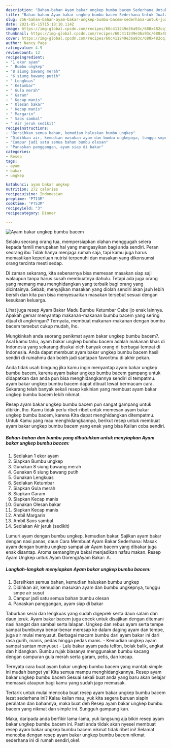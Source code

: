 ```yaml
---
description: "Bahan-bahan Ayam bakar ungkep bumbu bacem Sederhana Untuk Jualan"
title: "Bahan-bahan Ayam bakar ungkep bumbu bacem Sederhana Untuk Jualan"
slug: 256-bahan-bahan-ayam-bakar-ungkep-bumbu-bacem-sederhana-untuk-jualan
date: 2021-05-15T15:18:10.114Z
image: https://img-global.cpcdn.com/recipes/60c411249e36a93c/680x482cq70/ayam-bakar-ungkep-bumbu-bacem-foto-resep-utama.jpg
thumbnail: https://img-global.cpcdn.com/recipes/60c411249e36a93c/680x482cq70/ayam-bakar-ungkep-bumbu-bacem-foto-resep-utama.jpg
cover: https://img-global.cpcdn.com/recipes/60c411249e36a93c/680x482cq70/ayam-bakar-ungkep-bumbu-bacem-foto-resep-utama.jpg
author: Nancy Page
ratingvalue: 4.9
reviewcount: 12
recipeingredient:
- "1 ekor ayam"
- " Bumbu ungkep"
- "8 siung bawang merah"
- "6 siung bawang putih"
- " Lengkuas"
- " Ketumbar"
- " Gula merah"
- " Garam"
- " Kecap manis"
- " Olesan bakar"
- " Kecap manis"
- " Margarin"
- " Saos sambal"
- " Air jeruk sedikit"
recipeinstructions:
- "Bersihkan semua bahan, kemudian haluskan bumbu ungkep"
- "Didihkan air, kemudian masukan ayam dan bumbu ungkepnya, tunggu smpe air susut"
- "Campur jadi satu semua bahan bumbu olesan"
- "Panaskan panggangan, ayam siap di bakar"
categories:
- Resep
tags:
- ayam
- bakar
- ungkep

katakunci: ayam bakar ungkep 
nutrition: 272 calories
recipecuisine: Indonesian
preptime: "PT13M"
cooktime: "PT53M"
recipeyield: "3"
recipecategory: Dinner

---
```



![Ayam bakar ungkep bumbu bacem](https://img-global.cpcdn.com/recipes/60c411249e36a93c/680x482cq70/ayam-bakar-ungkep-bumbu-bacem-foto-resep-utama.jpg)

Selaku seorang orang tua, mempersiapkan olahan menggugah selera kepada famili merupakan hal yang mengasyikan bagi anda sendiri. Peran seorang ibu Tidak hanya menjaga rumah saja, tapi kamu juga harus memastikan keperluan nutrisi terpenuhi dan masakan yang dikonsumsi orang tercinta mesti sedap.

Di zaman  sekarang, kita sebenarnya bisa memesan masakan siap saji walaupun tanpa harus susah membuatnya dahulu. Tetapi ada juga orang yang memang mau menghidangkan yang terbaik bagi orang yang dicintainya. Sebab, menyajikan masakan yang diolah sendiri akan jauh lebih bersih dan kita pun bisa menyesuaikan masakan tersebut sesuai dengan kesukaan keluarga. 

Lihat juga resep Ayam Bakar Madu Bumbu Ketumbar Cabe Ijo enak lainnya. Apakah gemar menyantap makanan-makanan bumbu bacem yang sering dijual di angkringan? Ternyata, membuat makanan-makanan dengan bumbu bacem tersebut cukup mudah, lho.

Mungkinkah anda seorang penikmat ayam bakar ungkep bumbu bacem?. Asal kamu tahu, ayam bakar ungkep bumbu bacem adalah makanan khas di Indonesia yang sekarang disukai oleh banyak orang di berbagai tempat di Indonesia. Anda dapat membuat ayam bakar ungkep bumbu bacem hasil sendiri di rumahmu dan boleh jadi santapan favoritmu di akhir pekan.

Anda tidak usah bingung jika kamu ingin menyantap ayam bakar ungkep bumbu bacem, karena ayam bakar ungkep bumbu bacem gampang untuk didapatkan dan anda pun bisa menghidangkannya sendiri di tempatmu. ayam bakar ungkep bumbu bacem dapat dibuat lewat bermacam cara. Sekarang telah banyak sekali resep kekinian yang membuat ayam bakar ungkep bumbu bacem lebih nikmat.

Resep ayam bakar ungkep bumbu bacem pun sangat gampang untuk dibikin, lho. Kamu tidak perlu ribet-ribet untuk memesan ayam bakar ungkep bumbu bacem, karena Kita dapat menghidangkan ditempatmu. Untuk Kamu yang mau menghidangkannya, berikut resep untuk membuat ayam bakar ungkep bumbu bacem yang enak yang bisa Kalian coba sendiri.

<!--inarticleads1-->

##### Bahan-bahan dan bumbu yang dibutuhkan untuk menyiapkan Ayam bakar ungkep bumbu bacem:

1. Sediakan 1 ekor ayam
1. Siapkan  Bumbu ungkep
1. Gunakan 8 siung bawang merah
1. Gunakan 6 siung bawang putih
1. Gunakan  Lengkuas
1. Sediakan  Ketumbar
1. Siapkan  Gula merah
1. Siapkan  Garam
1. Siapkan  Kecap manis
1. Gunakan  Olesan bakar
1. Siapkan  Kecap manis
1. Ambil  Margarin
1. Ambil  Saos sambal
1. Sediakan  Air jeruk (sedikit)


Lumuri ayam dengan bumbu ungkep, kemudian bakar. Sajikan ayam bakar dengan nasi panas, daun Cara Membuat Ayam Bakar Sederhana: Masak ayam dengan bumbu ungkep sampai air Ayam bacem yang dibakar juga enak disantap. Aroma semangitnya bakal menjadikan nafsu makan. Resep Ayam Ungkep untuk Ayam Goreng/Ayam Bakar: A. 

<!--inarticleads2-->

##### Langkah-langkah menyiapkan Ayam bakar ungkep bumbu bacem:

1. Bersihkan semua bahan, kemudian haluskan bumbu ungkep
1. Didihkan air, kemudian masukan ayam dan bumbu ungkepnya, tunggu smpe air susut
1. Campur jadi satu semua bahan bumbu olesan
1. Panaskan panggangan, ayam siap di bakar


Taburkan serai dan lengkuas yang sudah digeprek serta daun salam dan daun jeruk. Ayam bakar bacem juga cocok untuk disajikan dengan ditemani nasi hangat dan sambal serta lalapan. Ungkep dan rebus ayam serta tempe sampai bumbunya benar-benar meresap ke dalam daging ayam dan tempe, juga air mulai menyusut. Berbagai macam bumbu dari ayam bakar ini dari rasa gurih, manis, pedas hingga pedas manis. - Kemudian ungkep ayam sampai santan menyusut - Lalu bakar ayam pada telfon, bolak balik, angkat dan hidangkan. Bumbu rujak biasanya menggunakan bumbu kacang dengan campuran gula merah serta garam, petis, dan kecap. 

Ternyata cara buat ayam bakar ungkep bumbu bacem yang mantab simple ini mudah banget ya! Kita semua mampu menghidangkannya. Resep ayam bakar ungkep bumbu bacem Sesuai sekali buat anda yang baru akan belajar memasak ataupun bagi kamu yang sudah jago memasak.

Tertarik untuk mulai mencoba buat resep ayam bakar ungkep bumbu bacem lezat sederhana ini? Kalau kalian mau, yuk kita segera buruan siapin peralatan dan bahannya, maka buat deh Resep ayam bakar ungkep bumbu bacem yang nikmat dan simple ini. Sungguh gampang kan. 

Maka, daripada anda berfikir lama-lama, yuk langsung aja bikin resep ayam bakar ungkep bumbu bacem ini. Pasti anda tiidak akan nyesel membuat resep ayam bakar ungkep bumbu bacem nikmat tidak ribet ini! Selamat mencoba dengan resep ayam bakar ungkep bumbu bacem nikmat sederhana ini di rumah sendiri,oke!.

